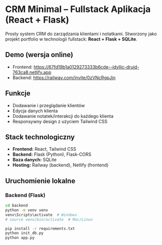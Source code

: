 # CRM Minimal – Fullstack Aplikacja (React + Flask)

Prosty system CRM do zarządzania klientami i notatkami. Stworzony jako projekt portfolio w technologii fullstack: **React + Flask + SQLite**.

## Demo (wersja online)

- Frontend: https://67fd19b1a0129273333b6cde--idyllic-druid-763ca8.netlify.app
- Backend: https://railway.com/invite/0zVNcRgpJjn

## Funkcje

- Dodawanie i przeglądanie klientów
- Edycja danych klienta
- Dodawanie notatek/interakcji do każdego klienta
- Responsywny design z użyciem Tailwind CSS

## Stack technologiczny

- **Frontend:** React, Tailwind CSS
- **Backend:** Flask (Python), Flask-CORS
- **Baza danych:** SQLite
- **Hosting:** Railway (backend), Netlify (frontend)

## Uruchomienie lokalne

### Backend (Flask)

```bash
cd backend
python -m venv venv
venv\Scripts\activate  # Windows
# source venv/bin/activate  # Mac/Linux

pip install -r requirements.txt
python init_db.py
python app.py
